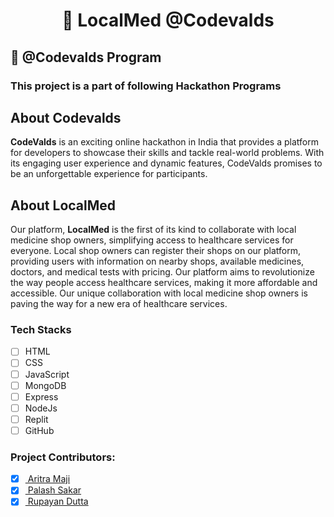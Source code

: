 # <p align = "center"> 📌 LocalMed @Codevalds </p>



 ## 📌 @Codevalds Program

 ### This project is a part of following Hackathon Programs

##  About Codevalds
<b>CodeValds</b> is an exciting online hackathon in India that provides a platform for developers to showcase their skills and tackle real-world problems. With its engaging user experience and dynamic features, CodeValds promises to be an unforgettable experience for participants.

 ##  About LocalMed
Our platform, <b>LocalMed</b> is the first of its kind to collaborate with local medicine shop owners, simplifying access to healthcare services for everyone. Local shop owners can register their shops on our platform, providing users with information on nearby shops, available medicines, doctors, and medical tests with pricing. Our platform aims to revolutionize the way people access healthcare services, making it more affordable and accessible. Our unique collaboration with local medicine shop owners is paving the way for a new era of healthcare services.


### Tech Stacks
- [ ] HTML
- [ ] CSS
- [ ] JavaScript
- [ ] MongoDB
- [ ] Express
- [ ] NodeJs
- [ ] Replit
- [ ] GitHub

### Project Contributors:
- [x] <a href="https://github.com/Pikselas"> Aritra Maji </a>
- [x] <a href="https://github.com/Codepalx"> Palash Sakar </a>
- [x] <a href="https://github.com/Rupayan20"> Rupayan Dutta </a>
